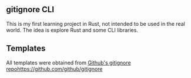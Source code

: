 gitignore CLI
---------

This is my first learning project in Rust, not intended to be used in the real world. The idea is explore Rust and some CLI libraries. 

## Templates 
All templates were obtained from [Github's gitignore repo](https://github.com/github/gitignore)https://github.com/github/gitignore
